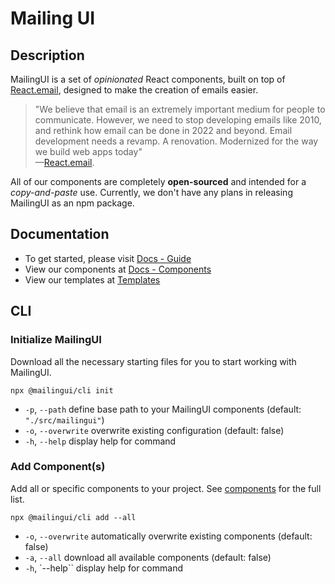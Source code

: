 # Mailing UI

## Description

MailingUI is a set of _opinionated_ React components, built on top of [React.email](https://react.email), designed to make the creation of emails easier.

> "We believe that email is an extremely important medium for people to communicate. However, we need to stop developing emails like 2010, and rethink how email can be done in 2022 and beyond. Email development needs a revamp. A renovation. Modernized for the way we build web apps today"  
—[React.email](https://react.email).

All of our components are completely **open-sourced** and intended for a
*copy-and-paste* use. Currently, we don't have any plans in releasing MailingUI as an npm
package.

## Documentation

- To get started, please visit [Docs - Guide](https://mailingui.com/docs/guide/introduction)
- View our components at [Docs - Components](https://mailingui.com/docs/components/overview)
- View our templates at [Templates](https://mailingui.com/templates/minimal/overview)

## CLI
### Initialize MailingUI

Download all the necessary starting files for you to start working with MailingUI.

```shell
npx @mailingui/cli init
```

- `-p`, `--path` define base path to your MailingUI components (default: `"./src/mailingui"`)
- `-o`, `--overwrite` overwrite existing configuration (default: false)
- `-h`, `--help` display help for command

### Add Component(s)

Add all or specific components to your project. See [components](https://mailingui.com/docs/components) for the full list.

```shell
npx @mailingui/cli add --all
```

- `-o`, `--overwrite` automatically overwrite existing components (default: false)
- `-a`, `--all` download all available components (default: false)
- `-h`, `--help`` display help for command
